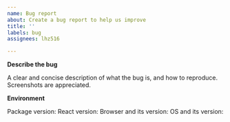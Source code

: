 ```yaml
---
name: Bug report
about: Create a bug report to help us improve
title: ''
labels: bug
assignees: lhz516

---
```


**Describe the bug**

A clear and concise description of what the bug is, and how to reproduce. Screenshots are appreciated.

**Environment**

Package version:
React version:
Browser and its version:
OS and its version:
